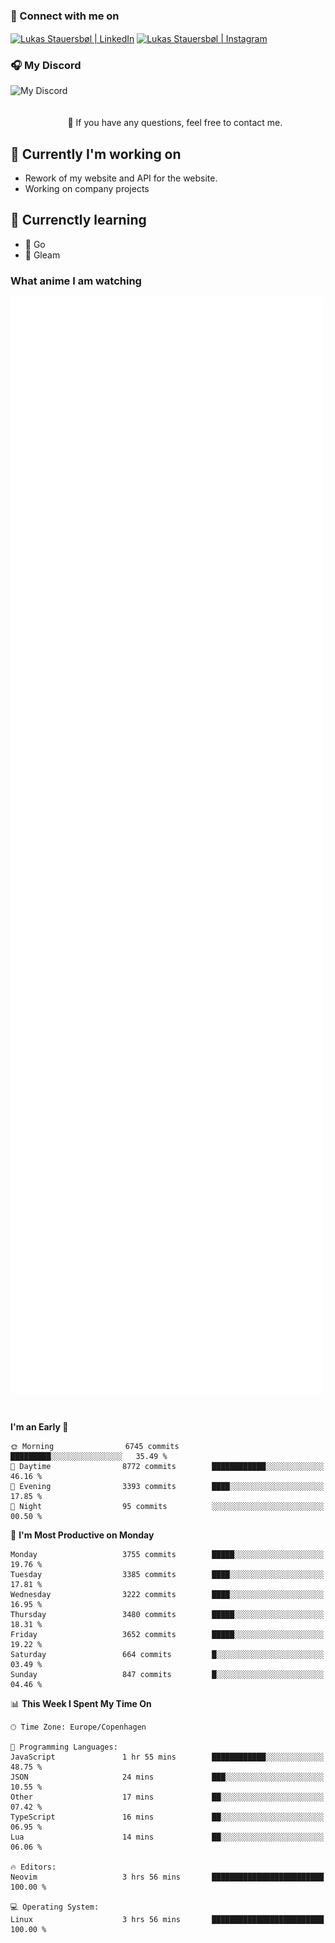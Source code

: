 ### 🔗 Connect with me on
<a href="https://www.instagram.com/lukas_stauersbol" target="_blank"><img align="center" src="https://raw.githubusercontent.com/stauersbol/stauersbol/main/images/instagram.svg" alt="Lukas Stauersbøl | LinkedIn" width="30px"/></a>
<a href="https://www.linkedin.com/in/lukas-stauersbol/" target="_blank"><img align="center" src="https://raw.githubusercontent.com/stauersbol/stauersbol/main/images/linkedin.svg" alt="Lukas Stauersbøl | Instagram" width="30px"/></a>

<p align="center">
 <h3>🎧 My Discord</h3>
 <img align="left" height="55px" src="https://discord.c99.nl/widget/theme-2/147806323323568128.png" alt="My Discord" />
</p>

<br/>
<br/>
<br/>
💬 If you have any questions, feel free to contact me.

## 🔭 Currently I'm working on
- Rework of my website and API for the website.
- Working on company projects
 
## 🌱 Currenctly learning
- 💙 Go
- 💜 Gleam

### What anime I am watching
<a href="https://anilist.co/user/slashiy/" align="center"><img align="center" width="500px" src="metrics.plugin.personal.anilist.svg" /></a>

<br/>

<!--START_SECTION:waka-->
**I'm an Early 🐤** 

```text
🌞 Morning                6745 commits        █████████░░░░░░░░░░░░░░░░   35.49 % 
🌆 Daytime                8772 commits        ████████████░░░░░░░░░░░░░   46.16 % 
🌃 Evening                3393 commits        ████░░░░░░░░░░░░░░░░░░░░░   17.85 % 
🌙 Night                  95 commits          ░░░░░░░░░░░░░░░░░░░░░░░░░   00.50 % 
```
📅 **I'm Most Productive on Monday** 

```text
Monday                   3755 commits        █████░░░░░░░░░░░░░░░░░░░░   19.76 % 
Tuesday                  3385 commits        ████░░░░░░░░░░░░░░░░░░░░░   17.81 % 
Wednesday                3222 commits        ████░░░░░░░░░░░░░░░░░░░░░   16.95 % 
Thursday                 3480 commits        █████░░░░░░░░░░░░░░░░░░░░   18.31 % 
Friday                   3652 commits        █████░░░░░░░░░░░░░░░░░░░░   19.22 % 
Saturday                 664 commits         █░░░░░░░░░░░░░░░░░░░░░░░░   03.49 % 
Sunday                   847 commits         █░░░░░░░░░░░░░░░░░░░░░░░░   04.46 % 
```


📊 **This Week I Spent My Time On** 

```text
🕑︎ Time Zone: Europe/Copenhagen

💬 Programming Languages: 
JavaScript               1 hr 55 mins        ████████████░░░░░░░░░░░░░   48.75 % 
JSON                     24 mins             ███░░░░░░░░░░░░░░░░░░░░░░   10.55 % 
Other                    17 mins             ██░░░░░░░░░░░░░░░░░░░░░░░   07.42 % 
TypeScript               16 mins             ██░░░░░░░░░░░░░░░░░░░░░░░   06.95 % 
Lua                      14 mins             ██░░░░░░░░░░░░░░░░░░░░░░░   06.06 % 

🔥 Editors: 
Neovim                   3 hrs 56 mins       █████████████████████████   100.00 % 

💻 Operating System: 
Linux                    3 hrs 56 mins       █████████████████████████   100.00 % 
```


<!--END_SECTION:waka-->
